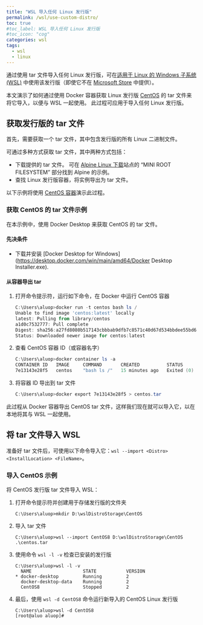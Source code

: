 ```yaml
---
title: "WSL 导入任何 Linux 发行版"
permalink: /wsl/use-custom-distro/
toc: true
#toc_label: WSL 导入任何 Linux 发行版
#toc_icon: "cog"
categories: wsl
tags:
  - wsl
  - linux
---
```


通过使用 tar 文件导入任何 Linux 发行版，可在[适用于 Linux 的 Windows 子系统 (WSL)](https://docs.microsoft.com/zh-cn/windows/wsl/) 中使用该发行版（即使它不在 [Microsoft Store](https://www.microsoft.com/en-us/search/shop/apps?q=linux) 中提供）。

本文演示了如何通过使用 Docker 容器获取 Linux 发行版 [CentOS](https://www.centos.org/) 的 tar 文件来将它导入，以便与 WSL 一起使用。 此过程可应用于导入任何 Linux 发行版。

## 获取发行版的 tar 文件

首先，需要获取一个 tar 文件，其中包含发行版的所有 Linux 二进制文件。

可通过多种方式获取 tar 文件，其中两种方式包括：

- 下载提供的 tar 文件。 可在 [Alpine Linux 下载](https://alpinelinux.org/downloads/)站点的 “MINI ROOT FILESYSTEM” 部分找到 Alpine 的示例。
- 查找 Linux 发行版容器，将实例导出为 tar 文件。 

以下示例将使用 [CentOS 容器](https://hub.docker.com/_/centos)演示此过程。

### 获取 CentOS 的 tar 文件示例

在本示例中，使用 Docker Desktop 来获取 CentOS 的 tar 文件。

#### 先决条件

- 下载并安装 [Docker Desktop for Windows](https://desktop.docker.com/win/main/amd64/Docker Desktop Installer.exe).

#### 从容器导出 tar

1. 打开命令提示符，运行如下命令，在 Docker 中运行 CentOS 容器

   ```powershell
   C:\Users\aluop>docker run -t centos bash ls /
   Unable to find image 'centos:latest' locally
   latest: Pulling from library/centos
   a1d0c7532777: Pull complete
   Digest: sha256:a27fd8080b517143cbbbab9dfb7c8571c40d67d534bbdee55bd6c473f432b177
   Status: Downloaded newer image for centos:latest
   ```

2. 查看 CentOS 容器 ID（或容器名字）

   ```powershell
   C:\Users\aluop>docker container ls -a
   CONTAINER ID   IMAGE     COMMAND       CREATED          STATUS                      PORTS     NAMES
   7e13143e28f5   centos    "bash ls /"   15 minutes ago   Exited (0) 15 minutes ago             laughing_banach
   ```

3. 将容器 ID 导出到 tar 文件

   ```powershell
   C:\Users\aluop>docker export 7e13143e28f5 > centos.tar
   ```

此过程从 Docker 容器导出 CentOS tar 文件，这样我们现在就可以导入它，以在本地将其与 WSL 一起使用。

## 将 tar 文件导入 WSL

准备好 tar 文件后，可使用以下命令导入它：`wsl --import <Distro> <InstallLocation> <FileName>`。

### 导入 CentOS 示例

将 CentOS 发行版 tar 文件导入 WSL：

1. 打开命令提示符并创建用于存储发行版的文件夹

   ```
   C:\Users\aluop>mkdir D:\wslDistroStorage\CentOS
   ```

2. 导入 tar 文件

   ```
   C:\Users\aluop>wsl --import CentOS8 D:\wslDistroStorage\CentOS .\centos.tar
   ```

3. 使用命令 `wsl -l -v` 检查已安装的发行版

   ```
   C:\Users\aluop>wsl -l -v
     NAME                   STATE           VERSION
   * docker-desktop         Running         2
     docker-desktop-data    Running         2
     CentOS8                Stopped         2
   ```

4. 最后，使用 `wsl -d CentOS8` 命令运行新导入的 CentOS Linux 发行版

   ```
   C:\Users\aluop>wsl -d CentOS8
   [root@aluo aluop]#
   ```


